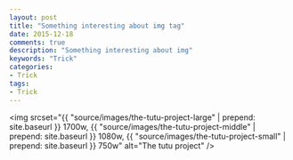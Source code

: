 ```yaml
---
layout: post
title: "Something interesting about img tag"
date: 2015-12-18
comments: true
description: "Something interesting about img"
keywords: "Trick"
categories:
- Trick
tags:
- Trick
---
```


<img
srcset="{{ "source/images/the-tutu-project-large" | prepend: site.baseurl }} 1700w,
{{ "source/images/the-tutu-project-middle" | prepend: site.baseurl }} 1080w, {{ "source/images/the-tutu-project-small" | prepend: site.baseurl }} 750w"
alt="The tutu project"
 />
